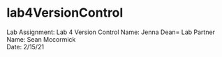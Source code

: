# lab4VersionControl
Lab Assignment: Lab 4 Version Control
Name: Jenna Dean=
Lab Partner Name: Sean Mccormick  
Date: 2/15/21
